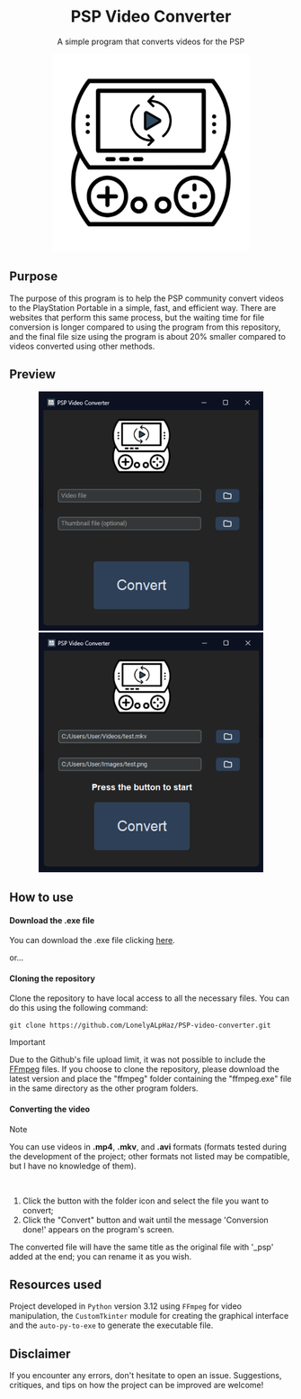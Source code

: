 <h1 align="center">PSP Video Converter</h1>
<p align="center">A simple program that converts videos for the PSP</p>

<div align="center">
 <img src="assets/icon.png" width=350>
</div>

## Purpose

The purpose of this program is to help the PSP community convert videos to the PlayStation Portable in a simple, fast, and efficient way. There are websites that perform this same process, but the waiting time for file conversion is longer compared to using the program from this repository, and the final file size using the program is about 20% smaller compared to videos converted using other methods.

## Preview

<div align="center">
 <img src="screenshots/Screenshot_1.png" width=400> <img src="screenshots/Screenshot_2.png" width=400>
</div>


## How to use

#### Download the .exe file

You can download the .exe file clicking [here](https://github.com/LonelyALpHaz/PSP-video-converter/releases).

or...

#### Cloning the repository

Clone the repository to have local access to all the necessary files. You can do this using the following command:

```
git clone https://github.com/LonelyALpHaz/PSP-video-converter.git
```

> [!IMPORTANT]
Due to the Github's file upload limit, it was not possible to include the [FFmpeg](https://www.ffmpeg.org/) files. If you choose to clone the repository, please download the latest version and place the "ffmpeg" folder containing the "ffmpeg.exe" file in the same directory as the other program folders.

#### Converting the video

> [!NOTE]
You can use videos in **.mp4**, **.mkv**, and **.avi** formats (formats tested during the development of the project; other formats not listed may be compatible, but I have no knowledge of them).
‎

‎
1. Click the button with the folder icon and select the file you want to convert;
2. Click the "Convert" button and wait until the message 'Conversion done!' appears on the program's screen.
‎

The converted file will have the same title as the original file with '_psp' added at the end; you can rename it as you wish.

## Resources used 

Project developed in ```Python``` version 3.12 using ```FFmpeg``` for video manipulation, the ```CustomTkinter``` module for creating the graphical interface and the ```auto-py-to-exe``` to generate the executable file.

## Disclaimer

If you encounter any errors, don't hesitate to open an issue. Suggestions, critiques, and tips on how the project can be improved are welcome!
